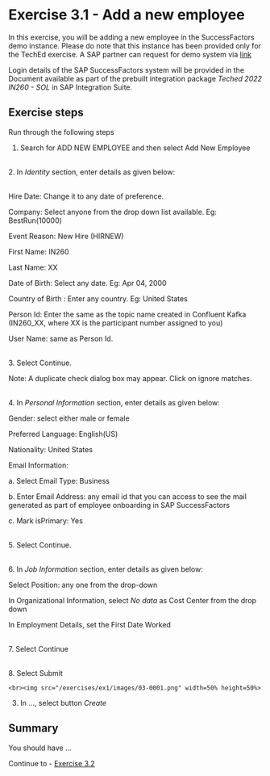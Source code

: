 # Exercise 3.1 - Add a new employee

In this exercise, you will be adding a new employee in the SuccessFactors demo instance.
Please do note that this instance has been provided only for the TechEd exercise. 
A SAP partner can request for demo system via [link](https://hxmcloudops.successfactors.com/home/index)

Login details of the SAP SuccessFactors system will be provided in the Document available as part of the prebuilt integration package *Teched 2022 IN260 - SOL* in SAP Integration Suite.

## Exercise steps

Run through the following steps
1. Search for ADD NEW EMPLOYEE and then select Add New Employee

<br>2. In *Identity* section, enter details as given below:

<br> Hire Date: Change it to any date of preference.

Company: Select anyone from the drop down list available. Eg: BestRun(10000)

Event Reason: New Hire (HIRNEW)

First Name: IN260

Last Name: XX

Date of Birth: Select any date. Eg: Apr 04, 2000

Country of Birth : Enter any country. Eg: United States

Person Id: Enter the same as the topic name created in Confluent Kafka (IN260_XX, where XX is the participant number assigned to you)

User Name: same as Person Id.

<br>3. Select Continue. 

Note: A duplicate check dialog box may appear. Click on ignore matches.

<br>4. In *Personal Information* section, enter details as given below:

Gender: select either male or female

Preferred Language: English(US)

Nationality: United States

Email Information: 

a. Select Email Type: Business 

b. Enter Email Address: any email id that you can access to see the mail generated as part of employee onboarding in SAP SuccessFactors

c. Mark isPrimary: Yes 

<br>5. Select Continue. 

<br>6. In *Job Information* section, enter details as given below:

Select Position: any one from the drop-down

In Organizational Information, select *No data* as Cost Center from the drop down

In Employment Details, set the First Date Worked

<br>7. Select Continue

<br>8. Select Submit


    <br><img src="/exercises/ex1/images/03-0001.png" width=50% height=50%>

3. In ..., select button *Create*


## Summary

You should have ...

Continue to - [Exercise 3.2](/exercises/ex3/ex32)
